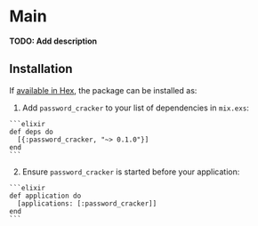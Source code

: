 # Main

**TODO: Add description**

## Installation

If [available in Hex](https://hex.pm/docs/publish), the package can be installed as:

  1. Add `password_cracker` to your list of dependencies in `mix.exs`:

    ```elixir
    def deps do
      [{:password_cracker, "~> 0.1.0"}]
    end
    ```

  2. Ensure `password_cracker` is started before your application:

    ```elixir
    def application do
      [applications: [:password_cracker]]
    end
    ```

